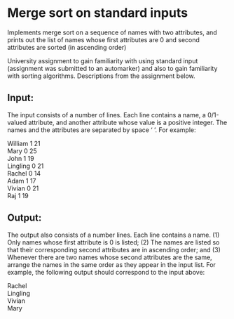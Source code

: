 # Merge sort on standard inputs
Implements merge sort on a sequence of names with two attributes, and prints out the list of names whose first attributes are 0 and second attributes are sorted (in ascending order)

University assignment to gain familiarity with using standard input (assignment was submitted to an automarker) and also to gain familiarity with sorting algorithms. Descriptions from the assignment below.

## Input: 

The input consists of a number of lines. Each line contains a name, a 0/1-valued attribute, and another attribute whose value is a positive integer. The names and the attributes are separated by space ‘ ’. For example:

William 1 21    
Mary 0 25  
John 1 19  
Lingling 0 21  
Rachel 0 14  
Adam 1 17  
Vivian 0 21  
Raj 1 19  

## Output:

The output also consists of a number lines. Each line contains a name. (1) Only names whose first attribute is 0 is listed; (2) The names are listed so that their corresponding second attributes are in ascending order; and (3) Whenever there are two names whose second attributes are the same, arrange the names in the same order as they appear in the input list. For example, the following output should correspond to the input above:

Rachel  
Lingling  
Vivian  
Mary  

